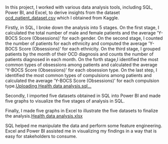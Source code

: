 In this project, I worked with various data analysis tools, including SQL, Power BI, and Excel, 
to derive insights from the dataset [ocd_patient_dataset.csv](https://github.com/TANG839/Health_data_analysis/files/13717779/ocd_patient_dataset.csv)
 which I obtained from Kaggle.
 
 Firstly, in SQL, I broke down the analysis into 5 stages. On the first stage, I calculated the 
 total number of male and female patients and the average 'Y-BOCS Score (Obsessions)' 
 for each gender. On the second stage, I counted the number of patients for each ethnicity and 
 computed the average 'Y-BOCS Score (Obsessions)' for each ethnicity. On the third stage, I 
 grouped patients by the month of their OCD diagnosis and counts the number of patients diagnosed 
 in each month. On the forth stage,I identified the most common types of obsessions among patients 
 and calculated the average 'Y-BOCS Score (Obsessions)' for each obsession type. On the last step, 
 I identified the most common types of compulsions among patients and calculated the average 
 'Y-BOCS Score (Obsessions)' for each compulsion type.[Uploading Health data analysis.sql…]()


 
 Secondly, I imported five datasets obtained in SQL into Power BI and made five graphs to visualize 
 the five stages of analysis in SQL.
 
 Finally, I made five graphs in Excel to illustrate the five datasets to finalize the analysis.[Health data analysis.xlsx](https://github.com/TANG839/Health_data_analysis/files/13721293/Health.data.analysis.xlsx)

 
 SQL helped me manipulate the data and perform some feature engineering. Excel and Power BI assisted 
 me in visualizing my findings in a way that is easy for stakeholders to consume. 
